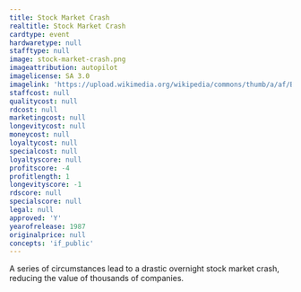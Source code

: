 ```yaml
---
title: Stock Market Crash
realtitle: Stock Market Crash
cardtype: event
hardwaretype: null
stafftype: null
image: stock-market-crash.png
imageattribution: autopilot
imagelicense: SA 3.0
imagelink: 'https://upload.wikimedia.org/wikipedia/commons/thumb/a/af/Black_Monday_Dow_Jones.svg/600px-Black_Monday_Dow_Jones.svg.png'
staffcost: null
qualitycost: null
rdcost: null
marketingcost: null
longevitycost: null
moneycost: null
loyaltycost: null
specialcost: null
loyaltyscore: null
profitscore: -4
profitlength: 1
longevityscore: -1
rdscore: null
specialscore: null
legal: null
approved: 'Y'
yearofrelease: 1987
originalprice: null
concepts: 'if_public'
---
```


A series of circumstances lead to a drastic overnight stock market crash, reducing the value of thousands of companies.
